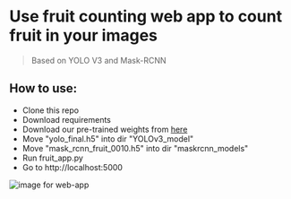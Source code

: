 # Use fruit counting web app to count fruit in your images

> Based on YOLO V3 and Mask-RCNN


## How to use:

- Clone this repo
- Download requirements
- Download our pre-trained weights from [here](https://drive.google.com/drive/folders/1sdRRR77u6e6WAlcF8sckqzIk1UGq4FLa?usp=sharing)
- Move "yolo_final.h5" into dir "YOLOv3_model"
- Move "mask_rcnn_fruit_0010.h5" into dir "maskrcnn_models"
- Run fruit_app.py
- Go to http://localhost:5000


![image for web-app](https://github.com/HaochenQ/Fruit-Recognition-and-Counting/blob/master/web-app/website.jpg)



